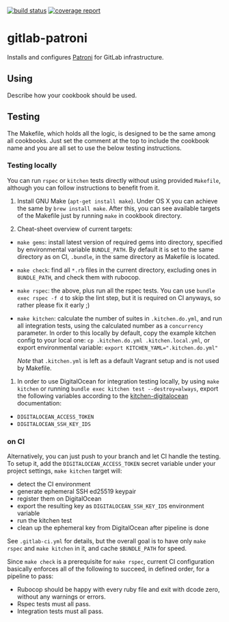 [![build status](https://gitlab.com/gitlab-cookbooks/gitlab-patroni/badges/master/build.svg)](https://gitlab.com/gitlab-cookbooks/gitlab-patroni/commits/master)
[![coverage report](https://gitlab.com/gitlab-cookbooks/gitlab-patroni/badges/master/coverage.svg)](https://gitlab.com/gitlab-cookbooks/gitlab-patroni/commits/master)

# gitlab-patroni

Installs and configures [Patroni](https://github.com/zalando/patroni) for GitLab infrastructure.

## Using

Describe how your cookbook should be used.

## Testing

The Makefile, which holds all the logic, is designed to be the same among all
cookbooks. Just set the comment at the top to include the cookbook name and
you are all set to use the below testing instructions.

### Testing locally

You can run `rspec` or `kitchen` tests directly without using provided
`Makefile`, although you can follow instructions to benefit from it.

1. Install GNU Make (`apt-get install make`). Under OS X you can achieve the
   same by `brew install make`. After this, you can see available targets of
   the Makefile just by running `make` in cookbook directory.

1. Cheat-sheet overview of current targets:

 * `make gems`: install latest version of required gems into directory,
   specified by environmental variable `BUNDLE_PATH`. By default it is set to
   the same directory as on CI, `.bundle`, in the same directory as Makefile
   is located.

 * `make check`: find all `*.rb` files in the current directory, excluding ones
   in `BUNDLE_PATH`, and check them with rubocop.

 * `make rspec`: the above, plus run all the rspec tests. You can use
   `bundle exec rspec -f d` to skip the lint step, but it is required on CI
   anyways, so rather please fix it early ;)

 * `make kitchen`: calculate the number of suites in `.kitchen.do.yml`, and
   run all integration tests, using the calculated number as a `concurrency`
   parameter. In order to this locally by default, copy the example kitchen
   config to your local one: `cp .kitchen.do.yml .kitchen.local.yml`, or
   export environmental variable: `export KITCHEN_YAML=".kitchen.do.yml"`

   *Note* that `.kitchen.yml` is left as a default Vagrant setup and is not
   used by Makefile.

1. In order to use DigitalOcean for integration testing locally, by using
   `make kitchen` or running `bundle exec kitchen test --destroy=always`,
   export the following variables according to the
   [kitchen-digitalocean](https://github.com/test-kitchen/kitchen-digitalocean)
   documentation:
  * `DIGITALOCEAN_ACCESS_TOKEN`
  * `DIGITALOCEAN_SSH_KEY_IDS`

### on CI

Alternatively, you can just push to your branch and let CI handle the testing.
To setup it, add the `DIGITALOCEAN_ACCESS_TOKEN` secret variable under your
project settings, `make kitchen` target will:
 * detect the CI environment
 * generate ephemeral SSH ed25519 keypair
 * register them on DigitalOcean
 * export the resulting key as `DIGITALOCEAN_SSH_KEY_IDS` environment variable
 * run the kitchen test
 * clean up the ephemeral key from DigitalOcean after pipeline is done

See `.gitlab-ci.yml` for details, but the overall goal is to have only
`make rspec` and `make kitchen` in it, and cache `$BUNDLE_PATH` for speed.

Since `make check` is a prerequisite for `make rspec`, current CI configuration
basically enforces all of the following to succeed, in defined order, for a
pipeline to pass:
 * Rubocop should be happy with every ruby file and exit with dcode zero,
   without any warnings or errors.
 * Rspec tests must all pass.
 * Integration tests must all pass.
